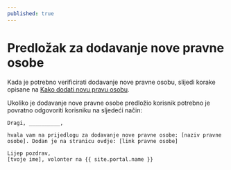 ```yaml
---
published: true
---
```


# Predložak za dodavanje nove pravne osobe

Kada je potrebno verificirati dodavanje nove pravne osobu, slijedi korake opisane na [Kako dodati novu pravu osobu][add-new].

Ukoliko je dodavanje nove pravne osobe predložio korisnik potrebno je povratno odgovoriti korisniku na sljedeći način:


```
Dragi, __________,

hvala vam na prijedlogu za dodavanje nove pravne osobe: [naziv pravne osobe]. Dodan je na stranicu ovdje: [link pravne osobe]

Lijep pozdrav,
[tvoje ime], volonter na {{ site.portal.name }}

```

[add-new]: /how-to/2019/05/26/kako-dodati-novu-pravnu-osobu.html
